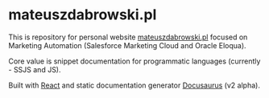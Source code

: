 # mateuszdabrowski.pl

This is repository for personal website [mateuszdabrowski.pl](https://mateuszdabrowski.pl) focused on Marketing Automation (Salesforce Marketing Cloud and Oracle Eloqua).

Core value is snippet documentation for programmatic languages (currently - SSJS and JS).

Built with [React](https://reactjs.org) and static documentation generator [Docusaurus](https://v2.docusaurus.io) (v2 alpha).
